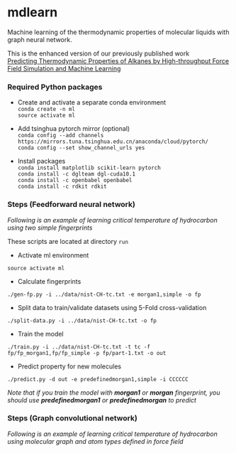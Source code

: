# mdlearn
Machine learning of the thermodynamic properties of molecular liquids with graph neural network.

This is the enhanced version of our previously published work  
[Predicting Thermodynamic Properties of Alkanes by High-throughput Force Field Simulation and Machine Learning](https://doi.org/10.1021/acs.jcim.8b00407)

### Required Python packages
* Create and activate a separate conda environment  
`conda create -n ml`  
`source activate ml`

* Add tsinghua pytorch mirror (optional)  
`conda config --add channels https://mirrors.tuna.tsinghua.edu.cn/anaconda/cloud/pytorch/`  
`conda config --set show_channel_urls yes`

* Install packages  
`conda install matplotlib scikit-learn pytorch`  
`conda install -c dglteam dgl-cuda10.1`  
`conda install -c openbabel openbabel`  
`conda install -c rdkit rdkit`

### Steps (Feedforward neural network)
*Following is an example of learning critical temperature of hydrocarbon using two simple fingerprints*

These scripts are located at directory `run`

* Activate ml environment
```
source activate ml
```

* Calculate fingerprints
```
./gen-fp.py -i ../data/nist-CH-tc.txt -e morgan1,simple -o fp
```
* Split data to train/validate datasets using 5-Fold cross-validation
```
./split-data.py -i ../data/nist-CH-tc.txt -o fp
```
* Train the model  
```
./train.py -i ../data/nist-CH-tc.txt -t tc -f fp/fp_morgan1,fp/fp_simple -p fp/part-1.txt -o out
```
* Predict property for new molecules
```
./predict.py -d out -e predefinedmorgan1,simple -i CCCCCC
```
*Note that if you train the model with **morgan1** or **morgan** fingerprint, you should use **predefinedmorgan1** or **predefinedmorgan** to predict*

### Steps (Graph convolutional network)
*Following is an example of learning critical temperature of hydrocarbon using molecular graph and atom types defined in force field*
